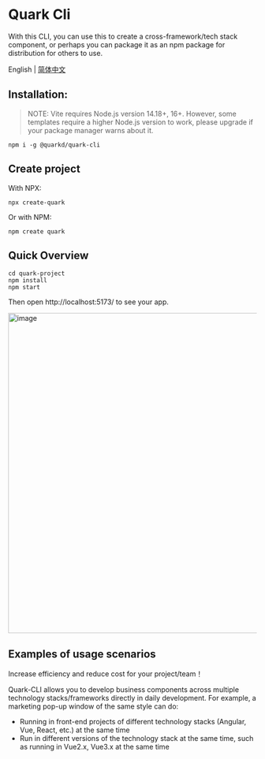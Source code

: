 # Quark Cli

With this CLI, you can use this to create a cross-framework/tech stack component, or perhaps you can package it as an npm package for distribution for others to use.

English | [简体中文](./README.zh-CN.md)

## Installation:

> NOTE: Vite requires Node.js version 14.18+, 16+. However, some templates require a higher Node.js version to work, please upgrade if your package manager warns about it.

```
npm i -g @quarkd/quark-cli
```

## Create project

With NPX:

```shell
npx create-quark
```

Or with NPM:

```shell
npm create quark
```

## Quick Overview

```
cd quark-project
npm install
npm start
```

Then open http://localhost:5173/ to see your app.

<img width="650" alt="image" src="https://user-images.githubusercontent.com/14307551/198551050-ce7d81c7-8aa8-413a-a42a-130471f399b1.png">

## Examples of usage scenarios

Increase efficiency and reduce cost for your project/team！

Quark-CLI allows you to develop business components across multiple technology stacks/frameworks directly in daily development. For example, a marketing pop-up window of the same style can do:

- Running in front-end projects of different technology stacks (Angular, Vue, React, etc.) at the same time
- Run in different versions of the technology stack at the same time, such as running in Vue2.x, Vue3.x at the same time
